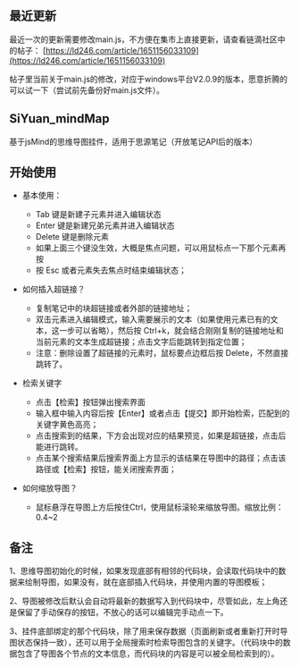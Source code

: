 ## 最近更新
最近一次的更新需要修改main.js，不方便在集市上直接更新，请查看链滴社区中的帖子：
[https://ld246.com/article/1651156033109](https://ld246.com/article/1651156033109)

帖子里当前关于main.js的修改，对应于windows平台V2.0.9的版本，愿意折腾的可以试一下（尝试前先备份好main.js文件）。

## SiYuan_mindMap
基于jsMind的思维导图挂件，适用于思源笔记（开放笔记API后的版本）



## 开始使用
* 基本使用：

  * Tab 键是新建子元素并进入编辑状态
  * Enter 键是新建兄弟元素并进入编辑状态
  * Delete 键是删除元素
  * 如果上面三个键没生效，大概是焦点问题，可以用鼠标点一下那个元素再按
  * 按 Esc 或者元素失去焦点时结束编辑状态；
* 如何插入超链接？

  * 复制笔记中的块超链接或者外部的链接地址；
  * 双击元素进入编辑模式，输入需要展示的文本（如果使用元素已有的文本，这一步可以省略），然后按 Ctrl+k，就会结合刚刚复制的链接地址和当前元素的文本生成超链接；点击文字后能跳转到指定位置；
  * 注意：删除设置了超链接的元素时，鼠标要点边框后按 Delete，不然直接跳转了。
* 检索关键字

  * 点击【检索】按钮弹出搜索界面
  * 输入框中输入内容后按【Enter】或者点击【提交】即开始检索，匹配到的关键字黄色高亮；
  * 点击搜索到的结果，下方会出现对应的结果预览，如果是超链接，点击后能进行跳转。
  * 点击某个搜索结果后搜索界面上方显示的该结果在导图中的路径；点击该路径或【检索】按钮，能关闭搜索界面；
* 如何缩放导图？

  * 鼠标悬浮在导图上方后按住Ctrl，使用鼠标滚轮来缩放导图。缩放比例：0.4~2


## 备注
1、思维导图初始化的时候，如果发现底部有相邻的代码块，会读取代码块中的数据来绘制导图，如果没有，就在底部插入代码块，并使用内置的导图模板；

2、导图被修改后默认会自动将最新的数据写入到代码块中，尽管如此，左上角还是保留了手动保存的按钮，不放心的话可以编辑完手动点一下。

3、挂件底部绑定的那个代码块，除了用来保存数据（页面刷新或者重新打开时导图状态保持一致），还可以用于全局搜索时检索导图包含的关键字。（代码块中的数据包含了导图各个节点的文本信息，而代码块的内容是可以被全局检索到的）。
